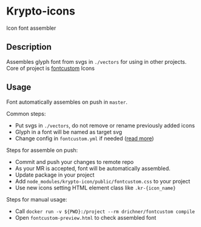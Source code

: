 # Krypto-icons
Icon font assembler

## Description
Assembles glyph font from svgs in `./vectors` for using in other projects.
Core of project is [fontcustom](https://github.com/drichner/fontcustom)
Icons 

## Usage
Font automatically assembles on push in `master`.

Common steps:
- Put svgs in `./vectors`, do not remove or rename previously added icons
- Glyph in a font will be named as target svg
- Change config in `fontcustom.yml` if needed ([read more](https://github.com/FontCustom/fontcustom/blob/master/lib/fontcustom/templates/fontcustom.yml))

Steps for assemble on push:
- Commit and push your changes to remote repo
- As your MR is accepted, font will be automatically assembled.
- Update package in your project
- Add `node_modules/krypto-icon/public/fontcustom.css` to your project
- Use new icons setting HTML element class like `.kr-{icon_name}`

Steps for manual usage:
- Call `docker run -v ${PWD}:/project --rm drichner/fontcustom compile`
- Open `fontcustom-preview.html` to check assembled font
